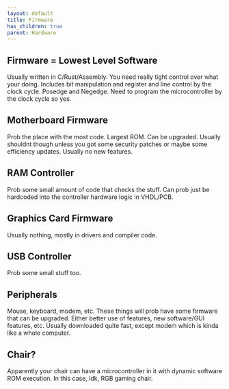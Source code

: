 ```yaml
---
layout: default
title: Firmware
has_children: true
parent: Hardware
---
```


## Firmware = Lowest Level Software

Usually written in C/Rust/Assembly. You need really tight control over what your doing. Includes bit manipulation and register and line control by the clock cycle. Posedge and Negedge. Need to program the microcontroller by the clock cycle so yes.

## Motherboard Firmware

Prob the place with the most code. Largest ROM. Can be upgraded. Usually shouldnt though unless you got some security patches or maybe some efficiency updates. Usually no new features.

## RAM Controller

Prob some small amount of code that checks the stuff. Can prob just be hardcoded into the controller hardware logic in VHDL/PCB.

## Graphics Card Firmware

Usually nothing, mostly in drivers and compiler code.

## USB Controller

Prob some small stuff too.

## Peripherals

Mouse, keyboard, modem, etc. These things will prob have some firmware that can be upgraded. Either better use of features, new software/GUI features, etc. Usually downloaded quite fast, except modem which is kinda like a whole computer.

## Chair?

Apparently your chair can have a microcontroller in it with dynamic software ROM execution. In this case, idk, RGB gaming chair.

